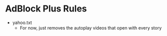 # AdBlock Plus Rules

* yahoo.txt
  * For now, just removes the autoplay videos that open with every story